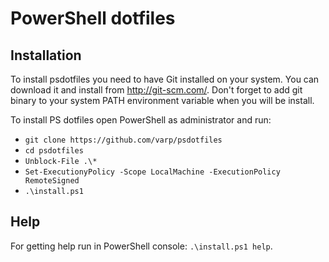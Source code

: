 ﻿# PowerShell dotfiles

## Installation
To install psdotfiles you need to have Git installed on your system. You can download it and install from http://git-scm.com/. Don't forget to add git binary to your system PATH environment variable when you will be install.

To install PS dotfiles open PowerShell as administrator and run:
* `git clone https://github.com/varp/psdotfiles`
* `cd psdotfiles`
* `Unblock-File .\*`
* `Set-ExecutionyPolicy -Scope LocalMachine -ExecutionPolicy RemoteSigned`
* `.\install.ps1`

## Help 
For getting help run in PowerShell console: `.\install.ps1 help`.
